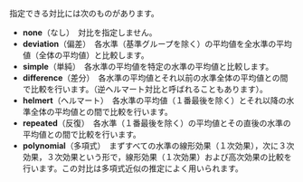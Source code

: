 指定できる対比には次のものがあります。

+ **none**（なし）　対比を指定しません。
+ **deviation**（偏差）　各水準（基準グループを除く）の平均値を全水準の平均値（全体の平均値）と比較します。
+ **simple**（単純）　各水準の平均値を特定の水準の平均値と比較します。
+ **difference**（差分）　各水準の平均値とそれ以前の水準全体の平均値との間で比較を行います。（逆ヘルマート対比と呼ばれることもあります）。
+ **helmert**（ヘルマート）　各水準の平均値（１番最後を除く）とそれ以降の水準全体の平均値との間で比較を行います。
+ **repeated**（反復）　各水準（１番最後を除く）の平均値とその直後の水準の平均値との間で比較を行います。
+ **polynomial**（多項式）　まずすべての水準の線形効果（１次効果），次に３次効果，３次効果という形で，線形効果（１次効果）および高次効果の比較を行います。この対比は多項式近似の推定によく用いられます。
